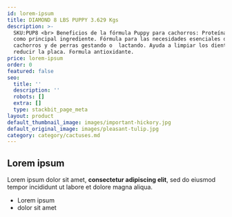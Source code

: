 ```yaml
---
id: lorem-ipsum
title: DIAMOND 8 LBS PUPPY 3.629 Kgs
description: >-
  SKU:PUP8 <br> Beneficios de la fórmula Puppy para cachorros: Proteína de pollo
  como principal ingrediente. Fórmula para las necesidades esenciales de
  cachorros y de perras gestando o  lactando. Ayuda a limpiar los dientes y
  reducir la placa. Formula antioxidante.
price: lorem-ipsum
order: 0
featured: false
seo:
  title: ''
  description: ''
  robots: []
  extra: []
  type: stackbit_page_meta
layout: product
default_thumbnail_image: images/important-hickory.jpg
default_original_image: images/pleasant-tulip.jpg
category: category/cactuses.md
---
```

## Lorem ipsum

Lorem ipsum dolor sit amet, **consectetur adipiscing elit**, sed do eiusmod tempor incididunt ut labore et dolore magna aliqua.

- Lorem ipsum
- dolor sit amet